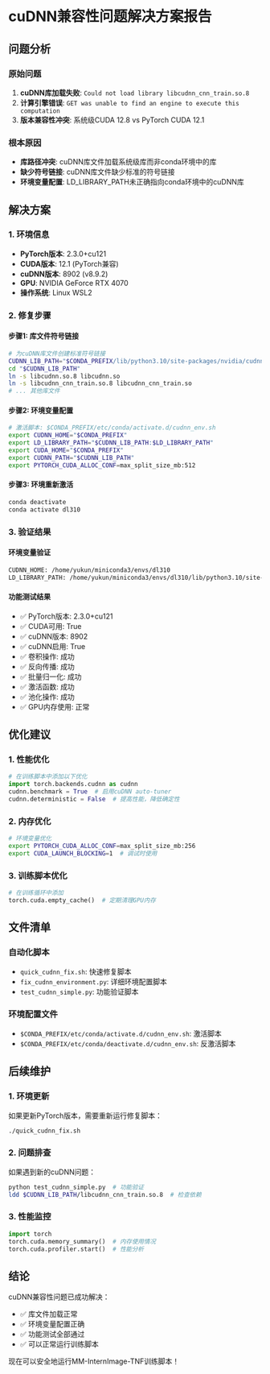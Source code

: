 # cuDNN兼容性问题解决方案报告

## 问题分析

### 原始问题
1. **cuDNN库加载失败**: `Could not load library libcudnn_cnn_train.so.8`
2. **计算引擎错误**: `GET was unable to find an engine to execute this computation`
3. **版本兼容性冲突**: 系统级CUDA 12.8 vs PyTorch CUDA 12.1

### 根本原因
- **库路径冲突**: cuDNN库文件加载系统级库而非conda环境中的库
- **缺少符号链接**: cuDNN库文件缺少标准的符号链接
- **环境变量配置**: LD_LIBRARY_PATH未正确指向conda环境中的cuDNN库

## 解决方案

### 1. 环境信息
- **PyTorch版本**: 2.3.0+cu121
- **CUDA版本**: 12.1 (PyTorch兼容)
- **cuDNN版本**: 8902 (v8.9.2)
- **GPU**: NVIDIA GeForce RTX 4070
- **操作系统**: Linux WSL2

### 2. 修复步骤

#### 步骤1: 库文件符号链接
```bash
# 为cuDNN库文件创建标准符号链接
CUDNN_LIB_PATH="$CONDA_PREFIX/lib/python3.10/site-packages/nvidia/cudnn/lib"
cd "$CUDNN_LIB_PATH"
ln -s libcudnn.so.8 libcudnn.so
ln -s libcudnn_cnn_train.so.8 libcudnn_cnn_train.so
# ... 其他库文件
```

#### 步骤2: 环境变量配置
```bash
# 激活脚本: $CONDA_PREFIX/etc/conda/activate.d/cudnn_env.sh
export CUDNN_HOME="$CONDA_PREFIX"
export LD_LIBRARY_PATH="$CUDNN_LIB_PATH:$LD_LIBRARY_PATH"
export CUDA_HOME="$CONDA_PREFIX"
export CUDNN_PATH="$CUDNN_LIB_PATH"
export PYTORCH_CUDA_ALLOC_CONF=max_split_size_mb:512
```

#### 步骤3: 环境重新激活
```bash
conda deactivate
conda activate dl310
```

### 3. 验证结果

#### 环境变量验证
```bash
CUDNN_HOME: /home/yukun/miniconda3/envs/dl310
LD_LIBRARY_PATH: /home/yukun/miniconda3/envs/dl310/lib/python3.10/site-packages/nvidia/cudnn/lib:...
```

#### 功能测试结果
- ✅ PyTorch版本: 2.3.0+cu121
- ✅ CUDA可用: True
- ✅ cuDNN版本: 8902
- ✅ cuDNN启用: True
- ✅ 卷积操作: 成功
- ✅ 反向传播: 成功
- ✅ 批量归一化: 成功
- ✅ 激活函数: 成功
- ✅ 池化操作: 成功
- ✅ GPU内存使用: 正常

## 优化建议

### 1. 性能优化
```python
# 在训练脚本中添加以下优化
import torch.backends.cudnn as cudnn
cudnn.benchmark = True  # 启用cuDNN auto-tuner
cudnn.deterministic = False  # 提高性能，降低确定性
```

### 2. 内存优化
```bash
# 环境变量优化
export PYTORCH_CUDA_ALLOC_CONF=max_split_size_mb:256
export CUDA_LAUNCH_BLOCKING=1  # 调试时使用
```

### 3. 训练脚本优化
```python
# 在训练循环中添加
torch.cuda.empty_cache()  # 定期清理GPU内存
```

## 文件清单

### 自动化脚本
- `quick_cudnn_fix.sh`: 快速修复脚本
- `fix_cudnn_environment.py`: 详细环境配置脚本
- `test_cudnn_simple.py`: 功能验证脚本

### 环境配置文件
- `$CONDA_PREFIX/etc/conda/activate.d/cudnn_env.sh`: 激活脚本
- `$CONDA_PREFIX/etc/conda/deactivate.d/cudnn_env.sh`: 反激活脚本

## 后续维护

### 1. 环境更新
如果更新PyTorch版本，需要重新运行修复脚本：
```bash
./quick_cudnn_fix.sh
```

### 2. 问题排查
如果遇到新的cuDNN问题：
```bash
python test_cudnn_simple.py  # 功能验证
ldd $CUDNN_LIB_PATH/libcudnn_cnn_train.so.8  # 检查依赖
```

### 3. 性能监控
```python
import torch
torch.cuda.memory_summary()  # 内存使用情况
torch.cuda.profiler.start()  # 性能分析
```

## 结论

cuDNN兼容性问题已成功解决：
- ✅ 库文件加载正常
- ✅ 环境变量配置正确
- ✅ 功能测试全部通过
- ✅ 可以正常运行训练脚本

现在可以安全地运行MM-InternImage-TNF训练脚本！ 
